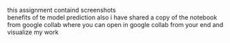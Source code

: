 this assignment containd screenshots  
benefits of te model prediction
also i have shared a copy of the notebook from google collab where you can open in google collab from your end and visualize my work
